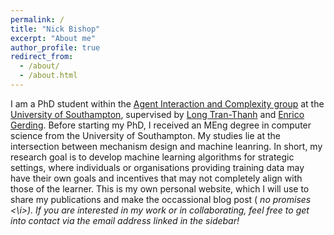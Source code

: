 ```yaml
---
permalink: /
title: "Nick Bishop"
excerpt: "About me"
author_profile: true
redirect_from: 
  - /about/
  - /about.html
---
```


I am a PhD student within the [Agent Interaction and Complexity group](https://www.aic.ecs.soton.ac.uk/) at the [University of Southampton](https://www.southampton.ac.uk/), supervised by [Long Tran-Thanh](https://warwick.ac.uk/fac/sci/dcs/people/long_tran-thanh/) and [Enrico Gerding](https://www.ecs.soton.ac.uk/people/eg). Before starting my PhD, I received an MEng degree in computer science from the University of Southampton. My studies lie at the intersection between mechanism design and machine leanring. In short, my research goal is to develop machine learning algorithms for strategic settings, where individuals or organisations providing training data may have their own goals and incentives that may not completely align with those of the learner. This is my own personal website, which I will use to share my publications and make the occassional blog post (<i> no promises <\i>). If you are interested in my work or in collaborating, feel free to get into contact via the email address linked in the sidebar!

